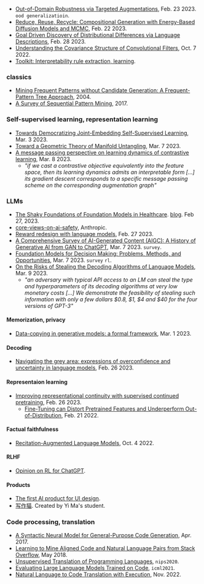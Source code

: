 
- [Out-of-Domain Robustness via Targeted Augmentations](https://arxiv.org/pdf/2302.11861.pdf), Feb. 23 2023. `ood generalizatioin`.
- [Reduce, Reuse, Recycle: Compositional Generation with Energy-Based Diffusion Models and MCMC](https://arxiv.org/abs/2302.11552), Feb. 22 2023.
- [Goal Driven Discovery of Distributional Differences via Language Descriptions](https://arxiv.org/pdf/2302.14233.pdf), Feb. 28 2023.
- [Understanding the Covariance Structure of Convolutional Filters](https://arxiv.org/abs/2210.03651), Oct. 7 2022.
- [Toolkit: Interpretability rule extraction, learning](https://github.com/scikit-learn-contrib/skope-rules).

### classics

- [Mining Frequent Patterns without Candidate Generation: A Frequent-Pattern Tree Approach](https://cs.nju.edu.cn/_upload/tpl/01/0b/267/template267/zhouzh.files/course/dm/reading/reading04/han_dmkd04.pdf), 2004.
- [A Survey of Sequential Pattern Mining](https://www.philippe-fournier-viger.com/dspr-paper5.pdf), 2017.

### Self-supervised learning, representation learning

- [Towards Democratizing Joint-Embedding Self-Supervised Learning](https://arxiv.org/abs/2303.01986), Mar. 3 2023.
- [Toward a Geometric Theory of Manifold Untangling](https://arxiv.org/pdf/2303.04203.pdf), Mar. 7 2023.
- [A message passing perspective on learning dynamics of contrastive learning](https://arxiv.org/pdf/2303.04435.pdf), Mar. 8 2023.
  - _"if we cast a contrastive objective equivalently into the feature space, then its learning dynamics admits an interpretable form [...] its gradient descent corresponds to a specific message passing scheme on the corresponding augmentation graph"_

### LLMs

- [The Shaky Foundations of Foundation Models in Healthcare](https://twitter.com/katieelink/status/1633123165043048448). [blog](https://hai.stanford.edu/news/shaky-foundations-foundation-models-healthcare). Feb 27, 2023.
- [core-views-on-ai-safety](https://twitter.com/AnthropicAI/status/1633873176995168268), Anthropic.
- [Reward redesign with language models](https://arxiv.org/pdf/2303.00001.pdf), Feb. 27 2023.
- [A Comprehensive Survey of AI-Generated Content (AIGC): A History of Generative AI from GAN to ChatGPT](https://arxiv.org/pdf/2303.04226.pdf), Mar. 7 2023. `survey`.
- [Foundation Models for Decision Making: Problems, Methods, and Opportunities](https://arxiv.org/pdf/2303.04129.pdf), Mar. 7 2023. `survey` `rl`.
- [On the Risks of Stealing the Decoding Algorithms of Language Models](https://arxiv.org/pdf/2303.04729.pdf), Mar. 9 2023.
  - _"an adversary with typical API access to an LM can steal the type and hyperparameters of its decoding algorithms at very low monetary costs [...] We demonstrate the feasibility of stealing such information with only a few dollars $0.8, $1, $4 and $40 for the four versions of GPT-3"_

#### Memorization, privacy

- [Data-copying in generative models: a formal framework](https://arxiv.org/pdf/2302.13181.pdf), Mar. 1 2023.

#### Decoding

- [Navigating the grey area: expressions of overconfidence and uncertainty in language models](https://arxiv.org/pdf/2302.13439.pdf), Feb. 26 2023.

#### Representaion learning

- [Improving representational continuity with supervised continued pretraining](https://arxiv.org/pdf/2302.13289.pdf), Feb. 26 2023.
  - [Fine-Tuning can Distort Pretrained Features and Underperform Out-of-Distribution](https://arxiv.org/pdf/2202.10054.pdf), Feb. 21 2022.

#### Factual faithfulness

- [Recitation-Augmented Language Models](https://arxiv.org/abs/2210.01296), Oct. 4 2022.

#### RLHF

- [Opinion on RL for ChatGPT](https://twitter.com/zhengyaojiang/status/1630674348443934721).

#### Products

- [The first AI product for UI design](https://twitter.com/Saboo_Shubham_/status/1630617260749643777).
- [写作猫](https://xiezuocat.com/chat). Created by Yi Ma's student.

### Code processing, translation

- [A Syntactic Neural Model for General-Purpose Code Generation](https://arxiv.org/pdf/1704.01696.pdf), Apr. 2017.
- [Learning to Mine Aligned Code and Natural Language Pairs from Stack Overflow](https://arxiv.org/pdf/1805.08949.pdf), May 2018.
- [Unsupervised Translation of Programming Languages](https://arxiv.org/pdf/2006.03511.pdf), `nips2020`.
- [Evaluating Large Language Models Trained on Code](https://arxiv.org/pdf/2107.03374.pdf), `icml2021`.
- [Natural Language to Code Translation with Execution](https://arxiv.org/pdf/2204.11454.pdf), Nov. 2022.
